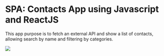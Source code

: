 # SPA: Contacts App using Javascript and ReactJS

This app purpose is to fetch an external API and show a list of contacts, allowing search by name and filtering by categories.

![](https://imgur.com/1KNIATh.png)
